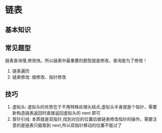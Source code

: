 # 链表

## 基本知识

## 常见题型

链表查询慢,修改快。所以链表中最重要的题型就是修改，查询是为了修改！

1. 链表遍历
2. 链表修改: 值修改、指针修改

## 技巧

1. 虚拟头: 虚拟头的优势在于不用特殊处理头结点,虚拟头半身就是个指针，需要新构造链表返回时直接返回虚拟头的 next 即可
2. 穿针引线: 本质就是双指针,找到对应的位置后做链表修改指针的操作。需要注意的是链表只能取到 next,所以双指针移动的位置不能过了
